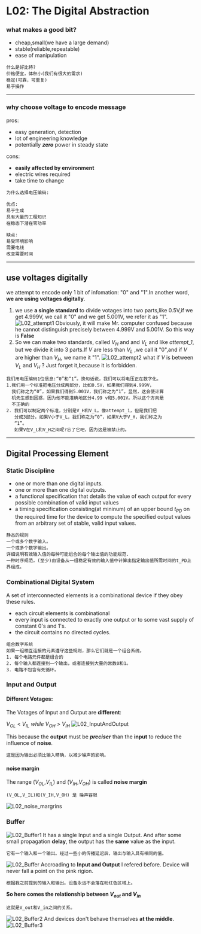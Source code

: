 # L02: The Digital Abstraction
### what makes a good bit?
- cheap,small(we have a large demand)
- stable(reliable,repeatable)
- ease of manipulation
```
什么是好比特?
价格便宜，体积小(我们有很大的需求)
稳定(可靠，可重复)
易于操作
```
--------------------
### why choose voltage to encode message
pros:
- easy generation, detection
- lot of engineering knowledge
- potentially ***zero*** power in steady state

cons:
- **easily affected by environment**
- electric wires required
- take time to change
```
为什么选择电压编码:

优点:
易于生成
具有大量的工程知识
在稳态下潜在零功率

缺点:
易受环境影响
需要电线
改变需要时间
```
------------------------
## use voltages digitally
we attempt to encode only 1 bit of infomation: "0" and "1".In another word, **we are using voltages digitally**.

1. we use **a single standard** to divide votages into two parts,like 0.5V,if we get 4.999V, we call it "0" and we get 5.001V, we refer it as "1".
![L02_attempt1](./Image/L02_attempt1.png)
Obviously, it will make Mr. computer confused because he cannot distinguish precisely between 4.999V and 5.001V. So this way is **False**
2. So we can make two standards, called $V_H$ and and $V_L$ and like *attempt_1*, but we divide it into 3 parts.If $V$ are less than $V_L$ ,we call it "0",and if $V$ are higher than $V_H$, we name it "1".
![L02_attempt2](./Image/L02_attempt2.png)
what if $V$ is between $V_L$ and $V_H$ ? Just forget it,because it is forbidden.
```
我们用电压编码1位信息:“0”和“1”。换句话说，我们可以将电压正在数字化。
1.我们用一个标准把电压分成两部分，比如0.5V，如果我们得到4.999V，
  我们称之为“0”，如果我们得到5.001V，我们称之为“1”。显然，这会使计算
  机先生感到困惑，因为他不能准确地区分4.99 v和5.001V。所以这个方向是
  不正确的
2. 我们可以制定两个标准，分别是V_H和V_L。像attempt_1，但是我们把
   分成3部分。如果V小于V_L，我们称之为“0”，如果V大于V_H，我们称之为
   “1”。
   如果V在V_L和V_H之间呢?忘了它吧，因为这是被禁止的。
```
--------------------
## Digital Processing Element

### Static Discipline
- one or more than one digital inputs.
- one or more than one digital outputs.
- a functional specification that details the value of each output for every possible combination of valid input values
- a timing specification consisting(at mininum) of an upper bound $t_{PD}$ on the required time for the device to compute the specified output values from an arbitrary set of stable, valid input values. 
```
静态的规则
一个或多个数字输入。
一个或多个数字输出。
详细说明有效输入值的每种可能组合的每个输出值的功能规范.
一种时序规范，(至少)由设备从一组稳定有效的输入值中计算出指定输出值所需时间的t_PD上界组成。
```
  
### Combinational Digital System
A set of interconnected elements is a combinational device if they obey these rules.
- each circuit elements is combinational
- every input is connected to exactly one output or to some vast supply of constant 0's and 1's.
- the circuit contains no directed cycles.
```
组合数字系统
如果一组相互连接的元素遵守这些规则，那么它们就是一个组合系统。
1. 每个电路元件都是组合的
2. 每个输入都连接到一个输出，或者连接到大量的常数0和1。
3. 电路不包含有死循环。
```

### Input and Output
#### Different Votages:
The Votages of Input and Output are **different**:

$V_{OL}$ < $V_{IL}$  $while$  $V_{OH}$ > $V_{IH}$
![L02_InputAndOutput](./Image/L02_InputAndOutput.png)

This because the **output** must be ***preciser*** than the **input** to reduce the influence of **noise**.
```
这是因为输出必须比输入精确，以减少噪声的影响。
```

#### noise margin

The range ($V_{OL}$,$V_{IL}$) and ($V_{IH}$,$V_{OH}$) is called **noise margin**
```
(V_OL,V_IL)和(V_IH,V_OH) 是 噪声容限
```
![L02_noise_margrins](./Image/L02_noise_margrins.png)

### Buffer
![L02_Buffer1](./Image/L02_Buffer1.png)
It has a single Input and a single Output. And after some small propagation **delay**, the output has the **same** value as the input.
```
它有一个输入和一个输出。经过一些小的传播延迟后，输出与输入具有相同的值。
```

![L02_Buffer](./Image/L02_Buffer.png)
Accroading to **Input and Output** I refered before. Device will never fall a point on the pink rigion.
```
根据我之前提到的输入和输出。设备永远不会落在粉红色区域上。
```

**So here comes the relationship between $V_{out}$ and $V_{in}$**
```
这就是V_out和V_in之间的关系。
```
![L02_Buffer2](./Image/L02_Buffer2.png)
And devices don't behave themselves **at the middle**.
![L02_Buffer3](./Image/L02_Buffer3.png)
